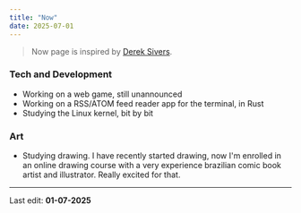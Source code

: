 ```yaml
---
title: "Now"
date: 2025-07-01
---
```


 > Now page is inspired by [Derek Sivers](https://sive.rs/).

### Tech and Development

 - Working on a web game, still unannounced
 - Working on a RSS/ATOM feed reader app for the terminal, in Rust
 - Studying the Linux kernel, bit by bit

### Art

 - Studying drawing. I have recently started drawing, now I'm enrolled in an online drawing course with a very experience brazilian comic book artist and illustrator. Really excited for that.

 <!-- - Working on a small Android app to add color frame to photos that I can post on social media. I know there's a plethora of apps that do exactly that, but the one I really liked using is not supported anymore, so I decided to create my own with Flutter. Will probably release that for free with ads when it's ready. -->

<!-- ### Music -->

<!-- Finishing a music project. It's an instrumental psychedelic rock with some influences from brazilian music. I composed, recorded all instruments, produced and mixed everything. It's been a really interesting journey. I'll blog about it when I'm done. -->

---

Last edit: **01-07-2025**
